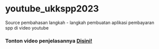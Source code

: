 # youtube_ukkspp2023
Source pembahasan langkah - langkah pembuatan aplikasi pembayaran spp di video youtube
### Tonton video penjelasannya [Disini!](https://youtu.be/L6Jw_ReGWV4?si=S5cpmJaJqx-63Rho)
